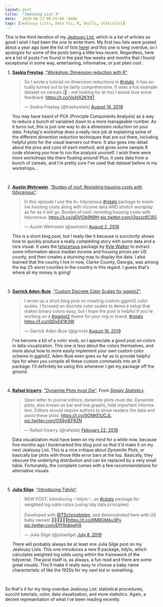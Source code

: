 ```yaml
---
layout: post
title:  "Jealousy List 3"
date:   2019-08-17 00:25:00 -0400
tags: [Jealousy Lists, Data Viz, R, Skills, Statistics]
---
```


This is the third iteration of my [Jealousy List](https://fivethirtyeight.com/features/damn-we-wish-wed-done-these-11-stories/), which is a list of articles so good I wish I had been the one to write them. My first two lists were posted about a year ago (see the list of lists [here](/tags/index.html#Jealousy+Lists)) and this one is long overdue, so I apologize for some of the posts being a little less recent. Regardless, here are a list of posts I've found in the past few weeks and months that I found exceptional in some way, entertaining, informative, or just plain cool.


1. **[Saskia Freytag](https://twitter.com/trashystats)**. ["Workshop: Dimension reduction with R"](http://rpubs.com/Saskia/520216).

    <blockquote class="twitter-tweet"><p lang="en" dir="ltr">So I wrote a tutorial on dimension reductions in <a href="https://twitter.com/hashtag/rstats?src=hash&amp;ref_src=twsrc%5Etfw">#rstats</a>. It has actually turned out to be fairly comprehensive. It uses a fun example dataset on cereals (🎉 - not looking for at iris) I would love some feedback: <a href="https://t.co/VsiHX2KYdT">https://t.co/VsiHX2KYdT</a></p>&mdash; Saskia Freytag (@trashystats) <a href="https://twitter.com/trashystats/status/1162234718504411136?ref_src=twsrc%5Etfw">August 16, 2019</a></blockquote> <script async src="https://platform.twitter.com/widgets.js" charset="utf-8"></script>

    You may have heard of PCA (Principle Components Analysis) as a way to reduce a bunch of variabled down to a more manageable number. As it turns out, this is just one way to do a *dimension reduction* on your data. Freytag's workshop does a really nice job at explaining some of the different dimention reduction techniques that are out there, including helpful plots for the visual learners out there. It also goes into detail about the pros and cons of each method, and gives some sample R code showing you how to run the analysis yourself. I wish there were more workshops like there floating around! Plus, it uses data from a bunch of cereals, and I'm pretty sure I've used that dataset before in my workshops… 

    <br/>

1. **[Austin Wehrwein](https://austinwehrwein.com)**. ["Burden of roof: Revisiting housing costs with tidycensus"](https://austinwehrwein.com/data-visualization/housing/).

    <blockquote class="twitter-tweet"><p lang="en" dir="ltr">In this episode I use the A+ tidycensus <a href="https://twitter.com/hashtag/rstats?src=hash&amp;ref_src=twsrc%5Etfw">#rstats</a> package to examine housing costs along with income data AND stretch wordplay as far as it will go. Burden of roof: revisiting housing costs with tidycensus. <a href="https://t.co/gDVlOb9N9H">https://t.co/gDVlOb9N9H</a> <a href="https://t.co/i3gxzz6C8G">pic.twitter.com/i3gxzz6C8G</a></p>&mdash; Austin Wehrwein (@awhstin) <a href="https://twitter.com/awhstin/status/1157290104416849921?ref_src=twsrc%5Etfw">August 2, 2019</a></blockquote> <script async src="https://platform.twitter.com/widgets.js" charset="utf-8"></script>

    This is a short blog post, but I really like it because is succinctly shows how to quickly produce a really complelling story with some data and a nice visual. It uses the [tidycensus](https://walkerke.github.io/tidycensus/) package by [Kyle Walker](http://personal.tcu.edu/kylewalker/) to extract some information about median income and housing prices per US county, and then creates a stunning map to display the data. I also learned that the county I live in now, Clarke County, Georgia, was among the top 25 *worst* counties in the country in this regard. I guess that's where all my money is going!

    <br/>

1. **[Garrick Aden-Buie](https://www.garrickadenbuie.com)**. ["Custom Discrete Color Scales for ggplot2"](https://www.garrickadenbuie.com/blog/custom-discrete-color-scales-for-ggplot2/).

    <blockquote class="twitter-tweet"><p lang="en" dir="ltr">I wrote up a short blog post on creating custom ggplot2 color scales. I focused on discrete color scales to demo a setup that makes binary colors easy, but I hope the post is helpful if you&#39;re working on a <a href="https://twitter.com/hashtag/ggplot2?src=hash&amp;ref_src=twsrc%5Etfw">#ggplot2</a> theme for your org or brand. <a href="https://twitter.com/hashtag/rstats?src=hash&amp;ref_src=twsrc%5Etfw">#rstats</a> <a href="https://t.co/jQDxE61K3W">https://t.co/jQDxE61K3W</a></p>&mdash; Garrick Aden-Buie (@grrrck) <a href="https://twitter.com/grrrck/status/1162419274566262784?ref_src=twsrc%5Etfw">August 16, 2019</a></blockquote> <script async src="https://platform.twitter.com/widgets.js" charset="utf-8"></script>

    I've become a bit of a color snob, so I appreciate a good post on colors in data visualization. This one is less about the colors themselves, and more about how to more easily implement your own custom color scheme in ggplot2. Aden-Buie even goes so far as to provide helpful tips for when you compile all these custom commands into an R package. I'll definitely be using this whenever I get my package off the ground.

    <br/>

1. **[Rafael Irizarry](http://rafalab.github.io//)**. ["Dynamite Plots must Die"](https://simplystatistics.org/2019/02/21/dynamite-plots-must-die/). From *[Simply Statistics](https://simplystatistics.org)*.

    <blockquote class="twitter-tweet"><p lang="en" dir="ltr">Open letter to journal editors: dynamite plots must die. Dynamite plots, also known as bar and line graphs, hide important information. Editors should require authors to show readers the data and avoid these plots. <a href="https://t.co/0GNKEIUCJL">https://t.co/0GNKEIUCJL</a> <a href="https://t.co/OS9ytEFRZN">pic.twitter.com/OS9ytEFRZN</a></p>&mdash; Rafael Irizarry (@rafalab) <a href="https://twitter.com/rafalab/status/1098973538260840449?ref_src=twsrc%5Etfw">February 22, 2019</a></blockquote> <script async src="https://platform.twitter.com/widgets.js" charset="utf-8"></script>

    Data visualization must have been on my mind for a while now, because five months ago I bookmarked this blog post so that it'd make it on my next Jealousy List. This is a nice critique about *Dynamite Plots*, or basically bar plots with those little error bars at the top. Basically, they obscure the underlying distribution and can be replaced by a very small table. Fortunately, the complaint comes with a few recommendations for alternative visuals.

    <br/>

1. **[Julia Silge](https://juliasilge.com)**. ["Introducing Tidylo"](https://juliasilge.com/blog/introducing-tidylo/).

    <blockquote class="twitter-tweet"><p lang="en" dir="ltr">NEW POST: Introducing ✨tidylo✨, an <a href="https://twitter.com/hashtag/rstats?src=hash&amp;ref_src=twsrc%5Etfw">#rstats</a> package for weighted log odds ratios (using tidy data principles)<br><br>Developed with <a href="https://twitter.com/TSchnoebelen?ref_src=twsrc%5Etfw">@TSchnoebelen</a>, and demonstrated here with US baby names! 👶🏼👶🏾👶🏻<a href="https://t.co/RMRGMAu3Pv">https://t.co/RMRGMAu3Pv</a> <a href="https://t.co/EPt1hdqwHX">pic.twitter.com/EPt1hdqwHX</a></p>&mdash; Julia Silge (@juliasilge) <a href="https://twitter.com/juliasilge/status/1148133052478103552?ref_src=twsrc%5Etfw">July 8, 2019</a></blockquote> <script async src="https://platform.twitter.com/widgets.js" charset="utf-8"></script>

    There will probably always be at least one Julia Silge post on my Jealousy Lists. This one introduces a new R package, tidylo, which calculates weighted log odds using within the framework of the tidyverse. The post itself is, as always, a fun read and there are some great visuals. This'll make it really easy to choose a baby name characteristic of like the 1920s for my next kid or something.

<br/>

So that's it for my long-overdue Jealousy List: statistical procedures, succint tutorials, color, data visualization, and more statistics. Again, a decent representation of what I've been reading recently.
